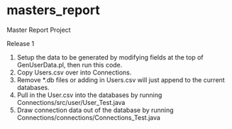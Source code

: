 masters_report
==============

Master Report Project

Release 1
1) Setup the data to be generated by modifying fields at the top of GenUserData.pl, then run this code.
2) Copy Users.csv over into Connections.
3) Remove *.db files or adding in Users.csv will just append to the current databases.
4) Pull in the User.csv into the databases by running  Connections/src/user/User_Test.java
5) Draw connection data out of the database by running Connections/connections/Connections_Test.java